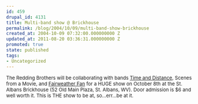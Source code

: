 ```yaml
---
id: 459
drupal_id: 4131
title: Multi-band show @ Brickhouse
permalink: /blog/2004/10/09/multi-band-show-brickhouse
created_at: 2004-10-09 07:32:00.000000000 Z
updated_at: 2011-08-20 03:36:31.000000000 Z
promoted: true
state: published
tags:
- Uncategorized
---
```

<font size="2">The Redding Brothers will be collaborating with bands <a href="http://www.timeanddistance.com/" target="_blank">Time and Distance</a>, Scenes from a Movie, and <a href="http://www.fairweatherfan.net/" target="_blank">Fairweather Fan</a> for a HUGE show on October 8th at the St. Albans Brickhouse (52 Old Main Plaza, St. Albans, WV). Door admission is $6 and well worth it. This is THE show to be at, so...err...be at it.</font>
